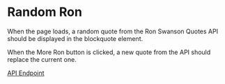 # Random Ron

When the page loads, a random quote from the Ron Swanson Quotes API should be displayed in the blockquote element.

When the More Ron button is clicked, a new quote from the API should replace the current one.

[API Endpoint](https://ron-swanson-quotes.herokuapp.com/v2/quotes)
